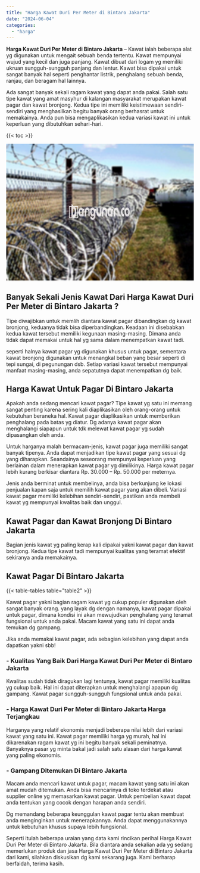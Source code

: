 ```yaml
---
title: "Harga Kawat Duri Per Meter di Bintaro Jakarta"
date: "2024-06-04"
categories: 
  - "harga"
---
```


**Harga Kawat Duri Per Meter di Bintaro Jakarta** – Kawat ialah beberapa alat yg digunakan untuk mengait sebuah benda tertentu. Kawat mempunyai wujud yang kecil dan juga panjang. Kawat dibuat dari logam yg memiliki ukruan sungguh-sungguh panjang dan lentur. Kawat bisa dipakai untuk sangat banyak hal seperti penghantar listrik, penghalang sebuah benda, ranjau, dan beragam hal lainnya.

Ada sangat banyak sekali ragam kawat yang dapat anda pakai. Salah satu tipe kawat yang amat masyhur di kalangan masyarakat merupakan kawat pagar dan kawat bronjong. Kedua tipe ini memiliki keistimewaan sendiri-sendiri yang menghasilkan begitu banyak orang berhasrat untuk memakainya. Anda pun bisa mengaplikasikan kedua variasi kawat ini untuk keperluan yang dibutuhkan sehari-hari.

{{< toc >}}

![Harga Kawat Duri Per Meter di Bintaro Jakarta](/images/jual-kawat-murah43.png)

## Banyak Sekali Jenis Kawat Dari Harga Kawat Duri Per Meter di Bintaro Jakarta ?

Tipe diwajibkan untuk memlih diantara kawat pagar dibandingkan dg kawat bronjong, keduanya tidak bisa diperbandingkan. Keadaan ini disebabkan kedua kawat tersebut memiliki kegunaan masing-masing. Dimana anda tidak dapat memakai untuk hal yg sama dalam menempatkan kawat tadi.

seperti halnya kawat pagar yg digunakan khusus untuk pagar, sementara kawat bronjong digunakan untuk menangkal beban yang besar seperti di tepi sungai, di pegunungan dsb. Setiap variasi kawat tersebut mempunyai manfaat masing-masing, anda sepatutnya dapat menempatkan dg baik.

## Harga Kawat Untuk Pagar Di Bintaro Jakarta

Apakah anda sedang mencari kawat pagar? Tipe kawat yg satu ini memang sangat penting karena sering kali diaplikasikan oleh orang-orang untuk kebutuhan beraneka hal. Kawat pagar diaplikasikan untuk memberikan penghalang pada batas yg diatur. Dg adanya kawat pagar akan menghalangi siapapun untuk tdk melewat kawat pagar yg sudah dipasangkan oleh anda.

Untuk harganya malah bermacam-jenis, kawat pagar juga memiliki sangat banyak tipenya. Anda dapat menjadikan tipe kawat pagar yang sesuai dg yang diharapkan. Seandainya seseorang mempunyai keperluan yang berlainan dalam menerapkan kawat pagar yg dimilikinya. Harga kawat pagar lebih kurang berkisar diantara Rp. 30.000 – Rp. 50.000 per meternya.

Jenis anda berminat untuk membelinya, anda bisa berkunjung ke lokasi penjualan kapan saja untuk memilih kawat pagar yang akan dibeli. Variasi kawat pagar memiliki kelebihan sendiri-sendiri, pastikan anda membeli kawat yg mempunyai kwalitas baik dan unggul.

## Kawat Pagar dan Kawat Bronjong Di Bintaro Jakarta

Bagian jenis kawat yg paling kerap kali dipakai yakni kawat pagar dan kawat bronjong. Kedua tipe kawat tadi mempunyai kualitas yang teramat efektif sekiranya anda memakainya.

## Kawat Pagar Di Bintaro Jakarta

{{< table-tables table="table2" >}}

Kawat pagar yakni bagian ragam kawat yg cukup populer digunakan oleh sangat banyak orang. yang layak dg dengan namanya, kawat pagar dipakai untuk pagar, dimana kondisi ini akan mewujudkan penghalang yang teramat fungsional untuk anda pakai. Macam kawat yang satu ini dapat anda temukan dg gampang.

Jika anda memakai kawat pagar, ada sebagian kelebihan yang dapat anda dapatkan yakni sbb!

### \- Kualitas Yang Baik Dari Harga Kawat Duri Per Meter di Bintaro Jakarta

Kwalitas sudah tidak diragukan lagi tentunya, kawat pagar memiliki kualitas yg cukup baik. Hal ini dapat diterapkan untuk menghalangi apapun dg gampang. Kawat pagar sungguh-sungguh fungsional untuk anda pakai.

### \- Harga Kawat Duri Per Meter di Bintaro Jakarta Harga Terjangkau

Harganya yang relatif ekonomis menjadi beberapa nilai lebih dari variasi kawat yang satu ini. Kawat pagar memiliki harga yg murah, hal ini dikarenakan ragam kawat yg ini begitu banyak sekali peminatnya. Banyaknya pasar yg minta bakal jadi salah satu alasan dari harga kawat yang paling ekonomis.

### \- Gampang Ditemukan Di Bintaro Jakarta

Macam anda mencari kawat untuk pagar, macam kawat yang satu ini akan amat mudah ditemukan. Anda bisa mencarinya di toko terdekat atau supplier online yg memasarkan kawat pagar. Untuk pembelian kawat dapat anda tentukan yang cocok dengan harapan anda sendiri.

Dg memandang beberapa keunggulan kawat pagar tentu akan membuat anda menginginkan untuk menerapkannya. Anda dapat menggunakannya untuk kebutuhan khusus supaya lebih fungsional.

Seperti itulah beberapa uraian yang data kami rincikan perihal Harga Kawat Duri Per Meter di Bintaro Jakarta. Bila diantara anda sekalian ada yg sedang memerlukan produk dan jasa Harga Kawat Duri Per Meter di Bintaro Jakarta dari kami, silahkan diskusikan dg kami sekarang juga. Kami berharap berfaidah, terima kasih.
